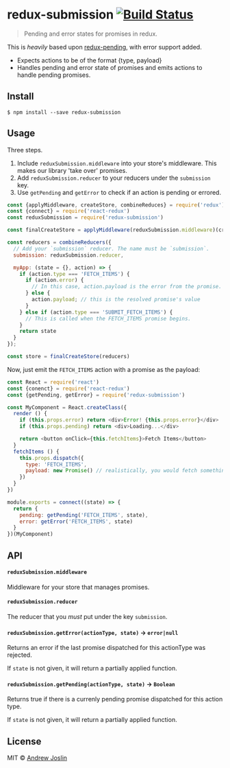 # redux-submission [![Build Status](https://travis-ci.org/ajoslin/redux-submission.svg?branch=master)](https://travis-ci.org/ajoslin/redux-submission)

> Pending and error states for promises in redux.

This is *heavily* based upon [redux-pending](https://github.com/adriancooney/redux-pending/), with error support added.

* Expects actions to be of the format {type, payload}
* Handles pending and error state of promises and emits actions to handle pending promises.

## Install

```
$ npm install --save redux-submission
```

## Usage

Three steps.

1. Include `reduxSubmission.middleware` into your store's middleware. This makes our library 'take over' promises.
2. Add `reduxSubmission.reducer` to your reducers under the `submission` key.
3. Use `getPending` and `getError` to check if an action is pending or errored.

```js
const {applyMiddleware, createStore, combineReduces} = require('redux')
const {connect} = require('react-redux')
const reduxSubmission = require('redux-submission')

const finalCreateStore = applyMiddleware(reduxSubmission.middleware)(createStore)

const reducers = combineReducers({
  // Add your `submission` reducer. The name must be `submission`.
  submission: reduxSubmission.reducer,

  myApp: (state = {}, action) => {
    if (action.type === 'FETCH_ITEMS') {
      if (action.error) {
        // In this case, action.payload is the error from the promise.
      } else {
        action.payload; // this is the resolved promise's value
      }
    } else if (action.type === 'SUBMIT_FETCH_ITEMS') {
      // This is called when the FETCH_ITEMS promise begins.
    }
    return state
  }
});

const store = finalCreateStore(reducers)
```

Now, just emit the `FETCH_ITEMS` action with a promise as the payload:

```js
const React = require('react')
const {conenct} = require('react-redux')
const {getPending, getError} = require('redux-submission')

const MyComponent = React.createClass({
  render () {
    if (this.props.error) return <div>Error! {this.props.error}</div>
    if (this.props.pending) return <div>Loading...</div>

    return <button onClick={this.fetchItems}>Fetch Items</button>
  }
  fetchItems () {
    this.props.dispatch({
      type: 'FETCH_ITEMS',
      payload: new Promise() // realistically, you would fetch something from the server...
    })
  }
})

module.exports = connect((state) => {
  return {
    pending: getPending('FETCH_ITEMS', state),
    error: getError('FETCH_ITEMS', state)
  }
})(MyComponent)
```

## API

#### `reduxSubmission.middleware`

Middleware for your store that manages promises.

#### `reduxSubmission.reducer`

The reducer that you *must* put under the key `submission`.

#### `reduxSubmission.getError(actionType, state)` -> `error|null`

Returns an error if the last promise dispatched for this actionType was rejected.

If `state` is not given, it will return a partially applied function.

#### `reduxSubmission.getPending(actionType, state)` -> `Boolean`

Returns true if there is a currenly pending promise dispatched for this action type.

If `state` is not given, it will return a partially applied function.

## License

MIT © [Andrew Joslin](http://ajoslin.com)
